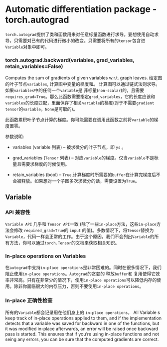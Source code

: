 # Automatic differentiation package - torch.autograd

`torch.autograd`提供了类和函数用来对任意标量函数进行求导。要想使用自动求导，只需要对已有的代码进行微小的改变。只需要将所有的`tensor`包含进`Variable`对象中即可。

### torch.autograd.backward(variables, grad_variables, retain_variables=False)
Computes the sum of gradients of given variables w.r.t. graph leaves.
给定图的叶子节点`variables`, 计算图中变量的梯度和。
计算图可以通过链式法则求导。如果`variables`中的任何一个`variable`是 非标量(`non-scalar`)的，且需要`requires_grad=True`。那么此函数需要指定`grad_variables`，它的长度应该和`variables`的长度匹配，里面保存了相关`variable`的梯度(对于不需要`gradient tensor`的`variable`，`None`是可取的)。

此函数累积叶子节点计算的梯度。你可能需要在调用此函数之前将`variable`的梯度置零。

参数说明:

- variables (variable 列表) – 被求微分的叶子节点，即 `ys` 。

- grad_variables (`Tensor` 列表) – 对应`variable`的梯度。仅当`variable`不是标量且需要求梯度的时候使用。

- retain_variables (bool) – `True`,计算梯度时所需要的`buffer`在计算完梯度后不会被释放。如果想对一个子图多次求微分的话，需要设置为`True`。

## Variable
### API 兼容性

`Variable API` 几乎和 `Tensor API`一致 (除了一些`in-place`方法，这些`in-place`方法会修改 `required_grad=True`的 `input` 的值)。多数情况下，将`Tensor`替换为`Variable`，代码一样会正常的工作。由于这个原因，我们不会列出`Variable`的所有方法，你可以通过`torch.Tensor`的文档来获取相关知识。

### In-place operations on Variables
在`autograd`中支持`in-place operations`是非常困难的。同时在很多情况下，我们阻止使用`in-place operations`。`Autograd`的贪婪的 释放`buffer`和 复用使得它效率非常高。只有在非常少的情况下，使用`in-place operations`可以降低内存的使用。除非你面临很大的内存压力，否则不要使用`in-place operations`。

### In-place 正确性检查
所有的`Variable`都会记录用在他们身上的 `in-place operations`，
All Variable s keep track of in-place operations applied to them, and if the implementation detects that a variable was saved for backward in one of the functions, but it was modified in-place afterwards, an error will be raised once backward pass is started. This ensures that if you’re using in-place functions and not seing any errors, you can be sure that the computed gradients are correct.

